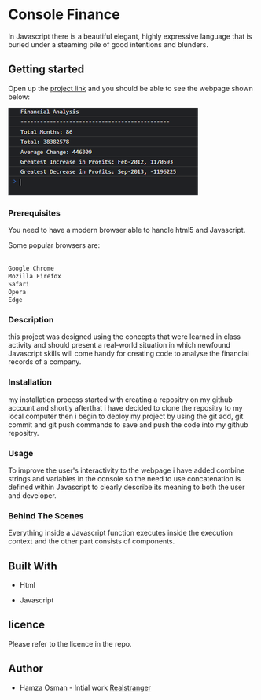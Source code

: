 # Console Finance

In Javascript there is a beautiful elegant, highly expressive language that is buried under a steaming pile of good intentions and blunders.

## Getting started

Open up the [project link](https://realstranger01.github.io/Console-Finances/) and you should be able to see the webpage shown below:

![Console-Finance](/Images/screenshot.png "Console-Finance")

### Prerequisites

You need to have a modern browser able to handle html5 and Javascript.

Some popular browsers are:
```

Google Chrome
Mozilla Firefox
Safari
Opera
Edge
```

### Description

this project was designed using the concepts that were learned in class activity and should present a real-world situation in which newfound Javascript skills will come handy for creating code to analyse the financial records of a company.

### Installation

my installation process started with creating a repositry on my github account and shortly afterthat i have decided to clone the repositry to my local computer then i begin to deploy my project by using the git add, git commit and git push commands to save and push the code into my github repositry.  

### Usage

To improve the user's interactivity to the webpage i have added combine strings and variables in the console so the need to use concatenation is defined within Javascript to clearly describe its meaning to both the user and developer. 

### Behind The Scenes

Everything inside a Javascript function executes inside the execution context and the other part consists of components.

## Built With

* Html

* Javascript

## licence

Please refer to the licence in the repo.

## Author

* Hamza Osman - Intial work [Realstranger](https://github.com/Realstranger01/Console-Finances.git)
